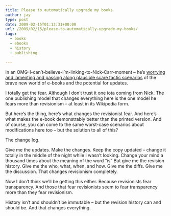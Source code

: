 ```yaml
---
title: Please to automatically upgrade my books
author: jay
type: post
date: 2009-02-15T01:13:31+00:00
url: /2009/02/15/please-to-automatically-upgrade-my-books/
tags:
  - books
  - ebooks
  - history
  - publishing

---
```

In an OMG-I-can’t-believe-I’m-linking-to-Nick-Carr-moment &#8211; he’s [worrying and lamenting and passing along plausible scare tactic scenarios][1] of the brave new world of e-books and the potential for updates.

I totally get the fear. Although I don’t trust it one iota coming from Nick. The one publishing model that changes everything here is the one model he fears more than revisionism &#8211; at least in its Wikipedia form.

But here’s the thing, here’s what changes the revisionist fear. And here’s what makes the e-book demonstrably better than the printed version. And of course, you can come to the same worst-case scenarios about modifications here too &#8211; but the solution to all of this?

The change log.

Give me the updates. Make the changes. Keep the copy updated &#8211; change it totally in the middle of the night while I wasn’t looking. Change your mind a thousand times about the meaning of the word “is” But give me the revision history. Give me the who, what, when, and how. Give me the diffs. Give me the discussion. That changes revisionism completely.

Now I don’t think we’ll be getting this either. Because revisionists fear transparency. And those that fear revisionists seem to fear transparency more than they fear revisionism.

History isn’t and shouldn’t be immutable &#8211; but the revision history can and should be. And that changes everything.

 [1]: http://www.roughtype.com/archives/2009/02/the_automatical_1.php